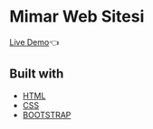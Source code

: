 # Mimar Web Sitesi

[Live Demo](https://kemalbabaoglu.github.io/Mimar-WebSite/):point_left:


## Built with
 - [HTML](https://www.w3schools.com/html/)
 - [CSS](https://www.w3schools.com/css/)
 - [BOOTSTRAP](https://getbootstrap.com/)

